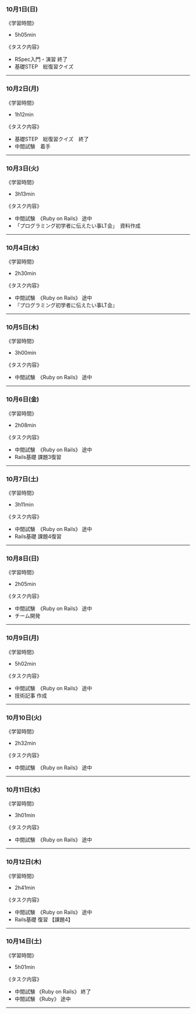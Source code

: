 ### 10月1日(日)
《学習時間》  
- 5h05min

 《タスク内容》
- RSpec入門・演習 終了
- 基礎STEP　総復習クイズ　
___
### 10月2日(月)
《学習時間》  
- 1h12min

 《タスク内容》
- 基礎STEP　総復習クイズ　終了
- 中間試験　着手
___
### 10月3日(火)
《学習時間》  
- 3h13min

 《タスク内容》
- 中間試験　《Ruby on Rails》 途中
- 「プログラミング初学者に伝えたい事LT会」　資料作成
___
### 10月4日(水)
《学習時間》  
- 2h30min

 《タスク内容》
- 中間試験　《Ruby on Rails》 途中
- 『プログラミング初学者に伝えたい事LT会』
___
### 10月5日(木)
《学習時間》  
- 3h00min

 《タスク内容》
- 中間試験　《Ruby on Rails》 途中
___
### 10月6日(金)
《学習時間》  
- 2h08min

 《タスク内容》
- 中間試験　《Ruby on Rails》 途中
- Rails基礎 課題3復習
___
### 10月7日(土)
《学習時間》  
- 3h11min

 《タスク内容》
- 中間試験　《Ruby on Rails》 途中
- Rails基礎 課題4復習
___
### 10月8日(日)
《学習時間》  
- 2h05min

 《タスク内容》
- 中間試験　《Ruby on Rails》 途中
- チーム開発
___
### 10月9日(月)
《学習時間》  
- 5h02min

 《タスク内容》
- 中間試験　《Ruby on Rails》 途中
- 技術記事 作成
___
### 10月10日(火)
《学習時間》  
- 2h32min

 《タスク内容》
- 中間試験　《Ruby on Rails》 途中
___
### 10月11日(水)
《学習時間》  
- 3h01min

 《タスク内容》
- 中間試験　《Ruby on Rails》 途中
___
### 10月12日(木)
《学習時間》  
- 2h41min

 《タスク内容》
- 中間試験　《Ruby on Rails》 途中
- Rails基礎 復習 【課題4】
___
### 10月14日(土)
《学習時間》  
- 5h01min

 《タスク内容》
- 中間試験 《Ruby on Rails》 終了
- 中間試験 《Ruby》 途中
___
